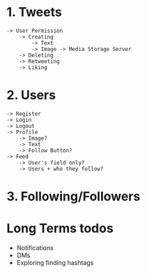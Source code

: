 # 1. Tweets
    -> User Permission
        -> Creating
            -> Text
            -> Image -> Media Storage Server
        -> Deleting
        -> Retweeting
        -> Liking
# 2. Users
    -> Register
    -> Login
    -> Logout
    -> Profile
        -> Image?
        -> Text
        -> Follow Button?
    -> Feed
        -> User's field only?
        -> Users + who they follow?
# 3. Following/Followers

# Long Terms todos
- Notifications
- DMs
- Exploring finding hashtags